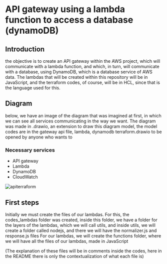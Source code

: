 # API gateway using a lambda function to access a database (dynamoDB)
## Introduction
the objective is to create an API gateway within the AWS project, which will communicate with a lambda function, and which, in turn, will communicate with a database, using DynamoDB, which is a database service of AWS data. The lambdas that will be created within this repository will be in JavaScript, and the terraform codes, of course, will be in HCL, since that is the language used for this.
## Diagram
below, we have an image of the diagram that was imagined at first, in which we can see all services communicating in the way we want. The diagram was made in .drawio, an extension to draw this diagram model, the model codes are in the gateway api file, lambda, dynamodb terraform.drawio to be opened by anyone who wants to
### Necessary services
* API gateway
* Lambda
* DynamoDB
* CloudWatch

![apiterraform](https://user-images.githubusercontent.com/95464654/194354186-df07ca53-c8b0-4dfc-b227-6571aa097575.png)

## First steps
Initially we must create the files of our lambdas. For this, the codes_lambdas folder was created, inside this folder, we have a folder for the layers of the lambdas, which we will call utils, and inside utils, we will create a folder called nodejs, and there we will have the normalizer.js and response.js files
For our lambdas, we will create the functions folder, where we will have all the files of our lambdas, made in JavaScript

(The explanation of these files will be in comments inside the codes, here in the README there is only the contextualization of what each file is)